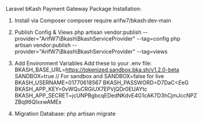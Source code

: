 Laravel bKash Payment Gateway Package
Installation:
1. Install via Composer
composer require arifw7/bkash:dev-main

2. Publish Config & Views
php artisan vendor:publish --provider="ArifW7\Bkash\BkashServiceProvider" --tag=config
php artisan vendor:publish --provider="ArifW7\Bkash\BkashServiceProvider" --tag=views

3. Add Environment Variables
Add these to your .env file:
BKASH_BASE_URL=https://tokenized.sandbox.bka.sh/v1.2.0-beta
SANDBOX=true // For sandbox and SANDBOX=false for live
BKASH_USERNAME=01770618567
BKASH_PASSWORD=D7DaC<*E*eG
BKASH_APP_KEY=0vWQuCRGiUX7EPVjQDr0EUAYtc
BKASH_APP_SECRET=jcUNPBgbcqEDedNKdvE4G1cAK7D3hCjmJccNPZZBq96QIxxwAMEx

4. Migration Database:
php artisan migrate
